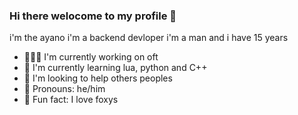 ### Hi there welocome to my profile 👋

i'm the ayano i'm a backend devloper i'm a man and i have 15 years 

- 👨🏻‍🏭 I'm currently working on oft
- 📕 I'm currently learning lua, python and C++
- 🍹 I'm looking to help others peoples
- 🌺 Pronouns: he/him
- 🦊 Fun fact: I love foxys
